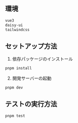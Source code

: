 ## 環境

```bash
vue3
daisy-ui
tailwindcss

```


## セットアップ方法

1. 依存パッケージのインストール

```bash
pnpm install
```

2. 開発サーバーの起動

```bash
pnpm dev
```

## テストの実行方法

```bash
pnpm test
```
